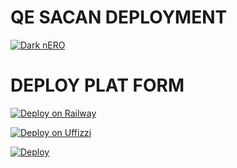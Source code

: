 # QE SACAN DEPLOYMENT

[![Dark nERO](https://repl.it/badge/github/quiec/whatsasena)](https://www.darknero.ga/scan)

# DEPLOY PLAT FORM

[![Deploy on Railway](https://railway.app/button.svg)](https://railway.app/new/)

[![Deploy on Uffizzi](https://telegra.ph/file/e464e609e43eb3dfdc144.png)](https://app.uffizzi.com/projects)

[![Deploy](https://www.herokucdn.com/deploy/button.svg)](https://heroku.com/deploy?template=https://github.com/Kaveeshasithum/DARK-NERO-V8/)
